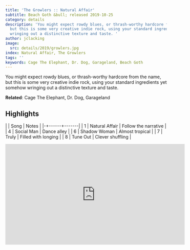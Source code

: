 ```yaml
---
title: 'The Growlers :: Natural Affair'
subtitle: Beach Goth &bull; released 2019-10-25
category: details
description: 'You might expect rowdy blues, or thrash-worthy hardcore from the name,
  but this is some very creative indie rock, using your standard ingredients yet somehow
  wringing out a distinctive texture and taste. '
author: jclacking
image:
  src: details/2019/growlers.jpg
index: Natural Affair, The Growlers
tags: ''
keywords: Cage The Elephant, Dr. Dog, Garageland, Beach Goth
---
```

You might expect rowdy blues, or thrash-worthy hardcore from the name, but this is some very creative indie rock, using your standard ingredients yet somehow wringing out a distinctive texture and taste. <!--more-->

**Related**: Cage The Elephant, Dr. Dog, Garageland

## Highlights

| | Song | Notes |
|-+------+-------|
| 1 | Natural Affair | Follow the narrative |
| 4 | Social Man | Dance alley |
| 6 | Shadow Woman | Almost tropical |
| 7 | Truly | Filled with longing |
| 8 | Tune Out | Clever shuffling |

<div class="tlo-detail-video"><iframe width="560" height="315" src="https://www.youtube.com/embed/H4NoyUUwGUM" frameborder="0" allow="autoplay; encrypted-media" allowfullscreen></iframe></div>


